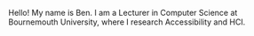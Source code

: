 Hello!
My name is Ben. I am a Lecturer in Computer Science at Bournemouth University, where I research Accessibility and HCI.
